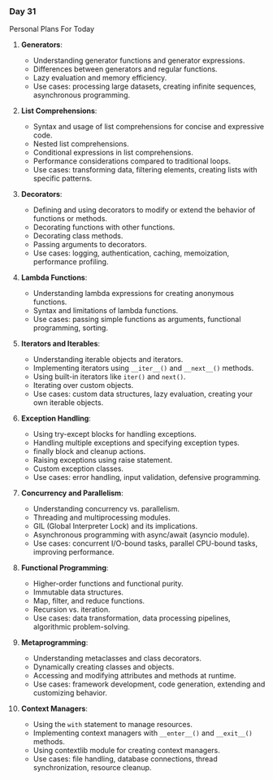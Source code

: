 ### Day 31
Personal Plans For Today

1. **Generators**:
   - Understanding generator functions and generator expressions.
   - Differences between generators and regular functions.
   - Lazy evaluation and memory efficiency.
   - Use cases: processing large datasets, creating infinite sequences, asynchronous programming.

2. **List Comprehensions**:
   - Syntax and usage of list comprehensions for concise and expressive code.
   - Nested list comprehensions.
   - Conditional expressions in list comprehensions.
   - Performance considerations compared to traditional loops.
   - Use cases: transforming data, filtering elements, creating lists with specific patterns.

3. **Decorators**:
   - Defining and using decorators to modify or extend the behavior of functions or methods.
   - Decorating functions with other functions.
   - Decorating class methods.
   - Passing arguments to decorators.
   - Use cases: logging, authentication, caching, memoization, performance profiling.

4. **Lambda Functions**:
   - Understanding lambda expressions for creating anonymous functions.
   - Syntax and limitations of lambda functions.
   - Use cases: passing simple functions as arguments, functional programming, sorting.

5. **Iterators and Iterables**:
   - Understanding iterable objects and iterators.
   - Implementing iterators using `__iter__()` and `__next__()` methods.
   - Using built-in iterators like `iter()` and `next()`.
   - Iterating over custom objects.
   - Use cases: custom data structures, lazy evaluation, creating your own iterable objects.

6. **Exception Handling**:
   - Using try-except blocks for handling exceptions.
   - Handling multiple exceptions and specifying exception types.
   - finally block and cleanup actions.
   - Raising exceptions using raise statement.
   - Custom exception classes.
   - Use cases: error handling, input validation, defensive programming.

7. **Concurrency and Parallelism**:
   - Understanding concurrency vs. parallelism.
   - Threading and multiprocessing modules.
   - GIL (Global Interpreter Lock) and its implications.
   - Asynchronous programming with async/await (asyncio module).
   - Use cases: concurrent I/O-bound tasks, parallel CPU-bound tasks, improving performance.

8. **Functional Programming**:
   - Higher-order functions and functional purity.
   - Immutable data structures.
   - Map, filter, and reduce functions.
   - Recursion vs. iteration.
   - Use cases: data transformation, data processing pipelines, algorithmic problem-solving.

9. **Metaprogramming**:
   - Understanding metaclasses and class decorators.
   - Dynamically creating classes and objects.
   - Accessing and modifying attributes and methods at runtime.
   - Use cases: framework development, code generation, extending and customizing behavior.

10. **Context Managers**:
    - Using the `with` statement to manage resources.
    - Implementing context managers with `__enter__()` and `__exit__()` methods.
    - Using contextlib module for creating context managers.
    - Use cases: file handling, database connections, thread synchronization, resource cleanup.

